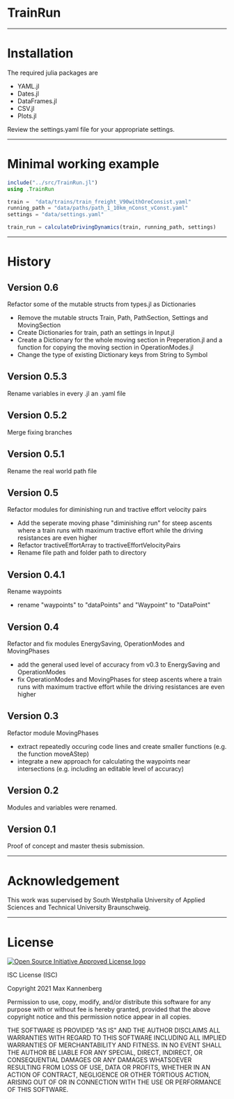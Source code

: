 # TrainRun

------------

# Installation

The required julia packages are
   - YAML.jl
   - Dates.jl
   - DataFrames.jl
   - CSV.jl
   - Plots.jl

Review the settings.yaml file for your appropriate settings.

------------

# Minimal working example

```julia
include("../src/TrainRun.jl")
using .TrainRun

train =  "data/trains/train_freight_V90withOreConsist.yaml"
running_path = "data/paths/path_1_10km_nConst_vConst.yaml"
settings = "data/settings.yaml"

train_run = calculateDrivingDynamics(train, running_path, settings)
```
------------

# History

## Version 0.6
Refactor some of the mutable structs from types.jl as Dictionaries

- Remove the mutable structs Train, Path, PathSection, Settings and MovingSection
- Create Dictionaries for train, path an settings in Input.jl
- Create a Dictionary for the whole moving section in Preperation.jl and a function for copying the moving section in OperationModes.jl
- Change the type of existing Dictionary keys from String to Symbol

## Version 0.5.3

Rename variables in every .jl an .yaml file

## Version 0.5.2

Merge fixing branches

## Version 0.5.1

Rename the real world path file

## Version 0.5

Refactor modules for diminishing run and tractive effort velocity pairs

- Add the seperate moving phase "diminishing run" for steep ascents where a train runs with maximum tractive effort while the driving resistances are even higher
- Refactor tractiveEffortArray to tractiveEffortVelocityPairs
- Rename file path and folder path to directory


## Version 0.4.1

Rename waypoints

- rename "waypoints" to "dataPoints" and "Waypoint" to "DataPoint"


## Version 0.4

Refactor and fix modules EnergySaving, OperationModes and MovingPhases

- add the general used level of accuracy from v0.3 to EnergySaving and OperationModes
- fix OperationModes and MovingPhases for steep ascents where a train runs with maximum tractive effort while the driving resistances are even higher


## Version 0.3

Refactor module MovingPhases

- extract repeatedly occuring code lines and create smaller functions (e.g. the function moveAStep)
- integrate a new approach for calculating the waypoints near intersections (e.g. including an editable level of accuracy)


## Version 0.2

Modules and variables were renamed.


## Version 0.1

Proof of concept and master thesis submission.

------------

# Acknowledgement

This work was supervised by South Westphalia University of Applied Sciences and Technical University Braunschweig.

------------

# License

  [![Open Source Initiative Approved License logo](https://opensource.org/files/OSIApproved_100X125.png "Open Source Initiative Approved License logo")](https://opensource.org)

ISC License (ISC)

Copyright 2021 Max Kannenberg

Permission to use, copy, modify, and/or distribute this software for any purpose with or without fee is hereby granted, provided that the above copyright notice and this permission notice appear in all copies.

THE SOFTWARE IS PROVIDED "AS IS" AND THE AUTHOR DISCLAIMS ALL WARRANTIES WITH REGARD TO THIS SOFTWARE INCLUDING ALL IMPLIED WARRANTIES OF MERCHANTABILITY AND FITNESS. IN NO EVENT SHALL THE AUTHOR BE LIABLE FOR ANY SPECIAL, DIRECT, INDIRECT, OR CONSEQUENTIAL DAMAGES OR ANY DAMAGES WHATSOEVER RESULTING FROM LOSS OF USE, DATA OR PROFITS, WHETHER IN AN ACTION OF CONTRACT, NEGLIGENCE OR OTHER TORTIOUS ACTION, ARISING OUT OF OR IN CONNECTION WITH THE USE OR PERFORMANCE OF THIS SOFTWARE.
